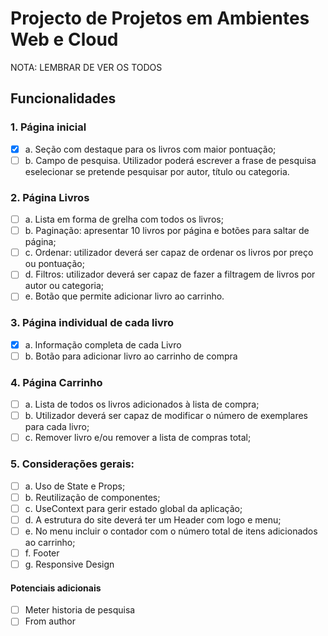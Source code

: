 # Projecto de Projetos em Ambientes Web e Cloud

NOTA: LEMBRAR DE VER OS TODOS

## Funcionalidades

### 1. Página inicial

* [X]  a. Seção com destaque para os livros com maior pontuação;
* [ ]  b. Campo de pesquisa. Utilizador poderá escrever a frase de pesquisa eselecionar se pretende pesquisar por autor, título ou categoria.

### 2. Página Livros

* [ ]  a. Lista em forma de grelha com todos os livros;
* [ ]  b. Paginação: apresentar 10 livros por página e botões para saltar de página;
* [ ]  c. Ordenar: utilizador deverá ser capaz de ordenar os livros por preço ou pontuação;
* [ ]  d. Filtros: utilizador deverá ser capaz de fazer a filtragem de livros por autor ou categoria;
* [ ]  e. Botão que permite adicionar livro ao carrinho.

### 3. Página individual de cada livro

* [X]  a. Informação completa de cada Livro
* [ ]  b. Botão para adicionar livro ao carrinho de compra

### 4. Página Carrinho

* [ ]  a. Lista de todos os livros adicionados à lista de compra;
* [ ]  b. Utilizador deverá ser capaz de modificar o número de exemplares para cada livro;
* [ ]  c. Remover livro e/ou remover a lista de compras total;

### 5. Considerações gerais:

* [ ]  a. Uso de State e Props;
* [ ]  b. Reutilização de componentes;
* [ ]  c. UseContext para gerir estado global da aplicação;
* [ ]  d. A estrutura do site deverá ter um Header com logo e menu;
* [ ]  e. No menu incluir o contador com o número total de itens adicionados ao carrinho;
* [ ]  f. Footer
* [ ]  g. Responsive Design

#### Potenciais adicionais

* [ ]  Meter historia de pesquisa
* [ ]  From author
